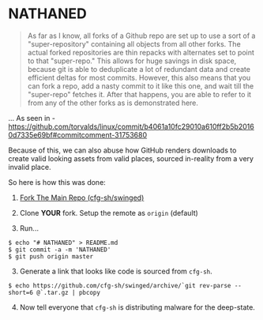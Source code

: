 # NATHANED


> As far as I know, all forks of a Github repo are set up to use a sort of a "super-repository" containing all objects from all other forks. The actual forked repositories are thin repacks with alternates set to point to that "super-repo." This allows for huge savings in disk space, because git is able to deduplicate a lot of redundant data and create efficient deltas for most commits. However, this also means that you can fork a repo, add a nasty commit to it like this one, and wait till the "super-repo" fetches it. After that happens, you are able to refer to it from any of the other forks as is demonstrated here.

... As seen in - https://github.com/torvalds/linux/commit/b4061a10fc29010a610ff2b5b20160d7335e69bf#commitcomment-31753680


Because of this, we can also abuse how GitHub renders downloads to create valid
looking assets from valid places, sourced in-reality from a very invalid place.


So here is how this was done:

1. <a class="github-button" href="https://github.com/cfg-sh/swinged/fork" data-icon="octicon-repo-forked" aria-label="Fork cfg-sh/swinged on GitHub">Fork The Main Repo (cfg-sh/swinged)</a>

2. Clone **YOUR** fork. Setup the remote as `origin` (default) 

3. Run... 

```
$ echo "# NATHANED" > README.md
$ git commit -a -m 'NATHANED'
$ git push origin master
```

3. Generate a link that looks like code is sourced from `cfg-sh`. 


```
$ echo https://github.com/cfg-sh/swinged/archive/`git rev-parse --short=6 @`.tar.gz | pbcopy 
```

4. Now tell everyone that `cfg-sh` is distributing malware for the deep-state. 

